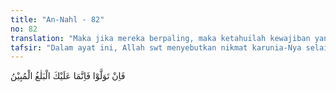 ```yaml
---
title: "An-Nahl - 82"
no: 82
translation: "Maka jika mereka berpaling, maka ketahuilah kewajiban yang dibebankan atasmu (Muhammad) hanyalah menyampaikan (amanat Allah) dengan terang."
tafsir: "Dalam ayat ini, Allah swt menyebutkan nikmat karunia-Nya selain nikmat yang telah disebutkan, yang memberikan rasa aman, damai, dan tenteram. Kepada bangsa yang sudah menetap atau maju, Allah memberikan karunia tempat berteduh seperti rumah, hotel, dan gedung yang secara umum dibuat dari kayu, besi, batu, dan lain-lain. Allah menyediakan bahan (material) dari gunung seperti batu dan pasir untuk membangun gedung, benteng, atau perlindungan tempat tinggal dalam gunung. Kesemuanya menimbulkan rasa aman dan tenang pada jiwa penghuninya. Allah swt menyediakan bagi mereka pakaian dari bulu domba atau dari kapas dan katun yang memelihara mereka dari panas dan dingin, serta pakaian dari besi untuk melindungi tubuh mereka dari senjata tajam ketika berperang.\n\nDemikianlah nikmat-nikmat yang dianugerahkan Allah kepada manusia. Allah akan menyempurnakan nikmat-nikmat duniawi kepada kaum Muslimin dengan memberikan kekuasaan dan kerajaan kepada mereka, serta menetapkan tujuan perjuangan mereka itu untuk mencari keridaan Allah dan menegakkan kemaslahatan bagi umat manusia. Maka hendaklah mereka menyadari segala kenikmatan yang besar dari Allah itu dan mengakui pula kewajiban terhadap pemberi nikmat itu, untuk kemudian beriman kepada-Nya, meninggalkan sembahan-sembahan lain, dan melakukan amal saleh.\n\nAllah berfirman:\n\nDan sungguh, Kami telah memuliakan anak cucu Adam, dan Kami angkut mereka di darat dan di laut, dan Kami beri mereka rezeki dari yang baik-baik dan Kami lebihkan mereka di atas banyak makhluk yang Kami ciptakan dengan kelebihan yang sempurna. (al-Isra'/17: 70)"
---
```


فَاِنْ تَوَلَّوْا فَاِنَّمَا عَلَيْكَ الْبَلٰغُ الْمُبِيْنُ 
